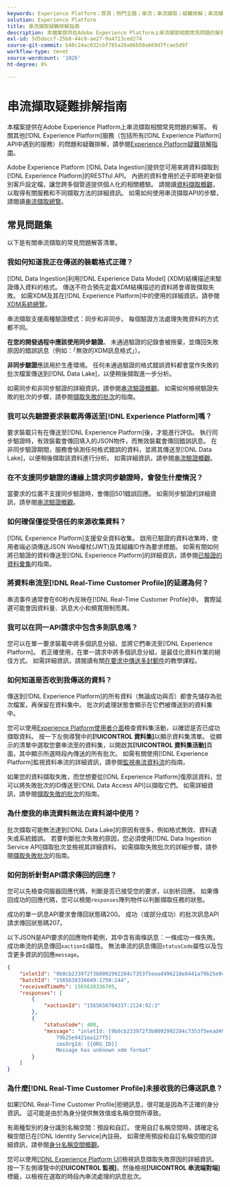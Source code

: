 ```yaml
---
keywords: Experience Platform；首頁；熱門主題；串流；串流擷取；疑難排解；串流擷取疑難排解；串流擷取常見問題集；faq；
solution: Experience Platform
title: 串流擷取疑難排解指南
description: 本檔案提供在Adobe Experience Platform上串流擷取相關常見問題的解答。
exl-id: 5d5deccf-25b8-44c9-ae27-9a4713ced274
source-git-commit: b48c24ac032cbf785a26a86b50a669d7fcae5d97
workflow-type: tm+mt
source-wordcount: '1026'
ht-degree: 0%

---
```


# 串流擷取疑難排解指南

本檔案提供在Adobe Experience Platform上串流擷取相關常見問題的解答。 有關其他[!DNL Experience Platform]服務（包括所有[!DNL Experience Platform] API中遇到的服務）的問題和疑難排解，請參閱[Experience Platform疑難排解指南](../../landing/troubleshooting.md)。

Adobe Experience Platform [!DNL Data Ingestion]提供您可用來將資料擷取到[!DNL Experience Platform]的RESTful API。 內嵌的資料會用於近乎即時更新個別客戶設定檔，讓您跨多個管道提供個人化的相關體驗。 請閱讀[資料擷取概觀](../home.md)，以取得有關服務和不同擷取方法的詳細資訊。 如需如何使用串流擷取API的步驟，請閱讀[串流擷取總覽](../streaming-ingestion/overview.md)。

## 常見問題集

以下是有關串流擷取的常見問題解答清單。

### 我如何知道我正在傳送的裝載格式正確？

[!DNL Data Ingestion]利用[!DNL Experience Data Model] (XDM)結構描述來驗證傳入資料的格式。 傳送不符合預先定義XDM結構描述的資料將會導致擷取失敗。 如需XDM及其在[!DNL Experience Platform]中的使用的詳細資訊，請參閱[XDM系統總覽](../../xdm/home.md)。

串流擷取支援兩種驗證模式：同步和非同步。 每個驗證方法處理失敗資料的方式都不同。

**在您的開發過程中應該使用同步驗證**。 未通過驗證的記錄會被捨棄，並傳回失敗原因的錯誤訊息（例如：「無效的XDM訊息格式」）。

**非同步驗證**&#x200B;應該用於生產環境。 任何未通過驗證的格式錯誤資料都會當作失敗的批次檔案傳送到[!DNL Data Lake]，以便稍後擷取進一步分析。

如需同步和非同步驗證的詳細資訊，請參閱[串流驗證概觀](../quality/streaming-validation.md)。 如需如何檢視驗證失敗的批次的步驟，請參閱[擷取失敗的批次](../quality/retrieve-failed-batches.md)的指南。

### 我可以先驗證要求裝載再傳送至[!DNL Experience Platform]嗎？

要求裝載只有在傳送至[!DNL Experience Platform]後，才能進行評估。 執行同步驗證時，有效裝載會傳回填入的JSON物件，而無效裝載會傳回錯誤訊息。 在非同步驗證期間，服務會偵測任何格式錯誤的資料，並將其傳送至[!DNL Data Lake]，以便稍後擷取該資料進行分析。 如需詳細資訊，請參閱[串流驗證概觀](../quality/streaming-validation.md)。

### 在不支援同步驗證的邊緣上請求同步驗證時，會發生什麼情況？

當要求的位置不支援同步驗證時，會傳回501錯誤回應。 如需同步驗證的詳細資訊，請參閱[串流驗證概觀](../quality/streaming-validation.md)。

### 如何確保僅從受信任的來源收集資料？

[!DNL Experience Platform]支援安全資料收集。 啟用已驗證的資料收集時，使用者端必須傳送JSON Web權杖(JWT)及其組織ID作為要求標題。 如需有關如何將已驗證的資料傳送至[!DNL Experience Platform]的詳細資訊，請參閱[已驗證的資料彙集](../tutorials/create-authenticated-streaming-connection.md)的指南。

### 將資料串流至[!DNL Real-Time Customer Profile]的延遲為何？

串流事件通常會在60秒內反映在[!DNL Real-Time Customer Profile]中。 實際延遲可能會因資料量、訊息大小和頻寬限制而異。

### 我可以在同一API請求中包含多則訊息嗎？

您可以在單一要求裝載中將多個訊息分組，並將它們串流至[!DNL Experience Platform]。 若正確使用，在單一請求中將多個訊息分組，是最佳化資料作業的絕佳方式。 如需詳細資訊，請閱讀有關[在要求中傳送多封郵件](../tutorials/streaming-multiple-messages.md)的教學課程。

### 如何知道是否收到我傳送的資料？

傳送到[!DNL Experience Platform]的所有資料（無論成功與否）都會先儲存為批次檔案，再保留在資料集中。 批次的處理狀態會顯示在它們被傳送到的資料集中。

您可以使用[Experience Platform使用者介面](https://platform.adobe.com)檢查資料集活動，以確認是否已成功擷取資料。 按一下左側導覽中的&#x200B;**[!UICONTROL 資料集]**&#x200B;以顯示資料集清單。 從顯示的清單中選取您要串流至的資料集，以開啟其&#x200B;**[!UICONTROL 資料集活動]**&#x200B;頁面，其中顯示所選時段內傳送的所有批次。 如需有關使用[!DNL Experience Platform]監視資料串流的詳細資訊，請參閱[監視串流資料流](../quality/monitor-data-ingestion.md)的指南。

如果您的資料擷取失敗，而您想要從[!DNL Experience Platform]復原該資料，您可以將失敗批次的ID傳送至[!DNL Data Access API]以擷取它們。 如需詳細資訊，請參閱[擷取失敗的批次](../quality/retrieve-failed-batches.md)的指南。

### 為什麼我的串流資料無法在資料湖中使用？

批次擷取可能無法達到[!DNL Data Lake]的原因有很多，例如格式無效、資料遺失或系統錯誤。 若要判斷批次失敗的原因，您必須使用[!DNL Data Ingestion Service API]擷取批次並檢視其詳細資料。 如需擷取失敗批次的詳細步驟，請參閱[擷取失敗批次](../quality/retrieve-failed-batches.md)的指南。

### 如何剖析針對API請求傳回的回應？

您可以先檢查伺服器回應代碼，判斷是否已接受您的要求，以剖析回應。 如果傳回成功的回應代碼，您可以檢閱`responses`陣列物件以判斷擷取任務的狀態。

成功的單一訊息API要求會傳回狀態碼200。 成功（或部分成功）的批次訊息API請求傳回狀態碼207。

以下JSON是API要求的回應物件範例，其中含有兩條訊息：一條成功一條失敗。 成功串流的訊息傳回`xactionId`屬性。 無法串流的訊息傳回`statusCode`屬性以及包含更多資訊的回應`message`。

```JSON
{
    "inletId": "9b0cb233972f3b0092992284c7353f5eead496218e8441a79b25e9421ea127f5",
    "batchId": "1565638336649:1750:244",
    "receivedTimeMs": 1565638336705,
    "responses": [
        {
            "xactionId": "1565650704337:2124:92:3"
        },
        {
            "statusCode": 400,
            "message": "inletId: [9b0cb233972f3b0092992284c7353f5eead496218e8441a
                79b25e9421ea127f5] 
                imsOrgId: [{ORG_ID}] 
                Message has unknown xdm format"
        }
    ]
}
```

### 為什麼[!DNL Real-Time Customer Profile]未接收我的已傳送訊息？

如果[!DNL Real-Time Customer Profile]拒絕訊息，很可能是因為不正確的身分資訊。 這可能是由於為身分提供無效值或名稱空間所導致。

有兩種型別的身分識別名稱空間：預設和自訂。 使用自訂名稱空間時，請確定名稱空間已在[!DNL Identity Service]內註冊。 如需使用預設和自訂名稱空間的詳細資訊，請參閱[身分名稱空間概觀](../../identity-service/features/namespaces.md)。

您可以使用[[!DNL Experience Platform UI]](https://platform.adobe.com)檢視訊息擷取失敗原因的詳細資訊。 按一下左側導覽中的&#x200B;**[!UICONTROL 監視]**，然後檢視&#x200B;**[!UICONTROL 串流端對端]**&#x200B;標籤，以檢視在選取的時段內串流處理的訊息批次。
